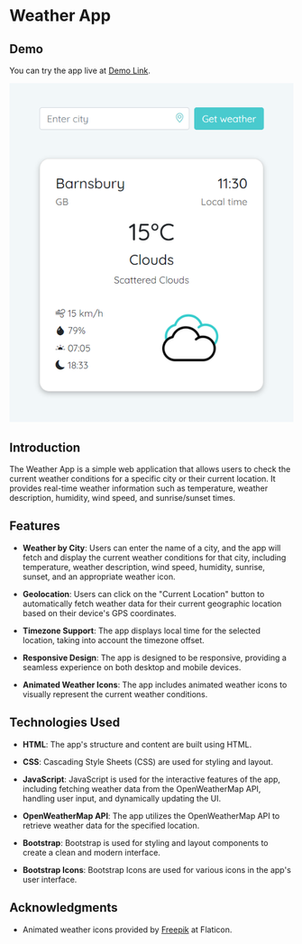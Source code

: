 # Weather App

## Demo
You can try the app live at [Demo Link](https://martavasallo.github.io/Weather-App/).

![Weather App Screenshot](/images/app_screenshot.png)

## Introduction
The Weather App is a simple web application that allows users to check the current weather conditions for a specific city or their current location. It provides real-time weather information such as temperature, weather description, humidity, wind speed, and sunrise/sunset times.

## Features

- **Weather by City**: Users can enter the name of a city, and the app will fetch and display the current weather conditions for that city, including temperature, weather description, wind speed, humidity, sunrise, sunset, and an appropriate weather icon.

- **Geolocation**: Users can click on the "Current Location" button to automatically fetch weather data for their current geographic location based on their device's GPS coordinates.

- **Timezone Support**: The app displays local time for the selected location, taking into account the timezone offset.

- **Responsive Design**: The app is designed to be responsive, providing a seamless experience on both desktop and mobile devices.

- **Animated Weather Icons**: The app includes animated weather icons to visually represent the current weather conditions.

## Technologies Used

- **HTML**: The app's structure and content are built using HTML.

- **CSS**: Cascading Style Sheets (CSS) are used for styling and layout.

- **JavaScript**: JavaScript is used for the interactive features of the app, including fetching weather data from the OpenWeatherMap API, handling user input, and dynamically updating the UI.

- **OpenWeatherMap API**: The app utilizes the OpenWeatherMap API to retrieve weather data for the specified location.

- **Bootstrap**: Bootstrap is used for styling and layout components to create a clean and modern interface.

- **Bootstrap Icons**: Bootstrap Icons are used for various icons in the app's user interface.

## Acknowledgments

- Animated weather icons provided by [Freepik](https://www.flaticon.com/free-animated-icons/) at Flaticon.
